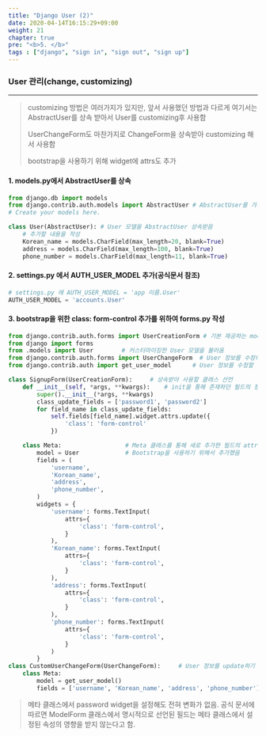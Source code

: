 ```yaml
---
title: "Django User (2)"
date: 2020-04-14T16:15:29+09:00
weight: 21
chapter: true
pre: "<b>5. </b>"
tags : ["django", "sign in", "sign out", "sign up"]
---
```


### User 관리(change, customizing)

---

> customizing 방법은 여러가지가 있지만, 앞서 사용했던 방법과 다르게 여기서는 AbstractUser를 상속 받아서 User를 customizing후 사용함
>
> UserChangeForm도 마찬가지로 ChangeForm을 상속받아 customizing 해서 사용함
>
> bootstrap을 사용하기 위해 widget에 attrs도 추가

#### 1. models.py에서 AbstractUser를 상속

```python
from django.db import models
from django.contrib.auth.models import AbstractUser # AbstractUser를 가져옴
# Create your models here.

class User(AbstractUser): # User 모델을 AbstractUser 상속받음
    # 추가할 내용을 작성
    Korean_name = models.CharField(max_length=20, blank=True)
    address = models.CharField(max_length=100, blank=True)
    phone_number = models.CharField(max_length=11, blank=True)
```

#### 2. settings.py 에서 AUTH_USER_MODEL 추가(공식문서 참조)

```python
# settings.py 에 AUTH_USER_MODEL = 'app 이름.User'
AUTH_USER_MODEL = 'accounts.User'
```

#### 3. bootstrap을 위한 class:  form-control 추가를 위하여 forms.py 작성

```python
from django.contrib.auth.forms import UserCreationForm # 기본 제공하는 modelForm을 사용하기 위해
from django import forms
from .models import User		# 커스터마이징한 User 모델을 불러옴
from django.contrib.auth.forms import UserChangeForm  # User 정보를 수정하기 위해
from django.contrib.auth import get_user_model		# User 정보를 수정할 때 정보를 가져오기 위해

class SignupForm(UserCreationForm):		# 상속받아 사용할 클래스 선언
    def __init__(self, *args, **kwargs):	# init을 통해 존재하던 필드의 정보를 수정
        super().__init__(*args, **kwargs)
        class_update_fields = ['password1', 'password2']
        for field_name in class_update_fields:
            self.fields[field_name].widget.attrs.update({
                'class': 'form-control'
            })

    class Meta:					 # Meta 클래스를 통해 새로 추가한 필드의 attrs에서 form-control 추가
        model = User			 # Bootstrap을 사용하기 위해서 추가했음
        fields = (
            'username',
            'Korean_name',
            'address',
            'phone_number',
        )
        widgets = {
            'username': forms.TextInput(
                attrs={
                    'class': 'form-control',
                }
            ),
            'Korean_name': forms.TextInput(
                attrs={
                    'class': 'form-control',
                }
            ),
            'address': forms.TextInput(
                attrs={
                    'class': 'form-control',
                }
            ),
            'phone_number': forms.TextInput(
                attrs={
                    'class': 'form-control',
                }
            )
        }
class CustomUserChangeForm(UserChangeForm):		# User 정보를 update하기 위하여 
    class Meta:
        model = get_user_model()
        fields = ['username', 'Korean_name', 'address', 'phone_number']

```

> 메타 클래스에서 password widget을 설정해도 전혀 변화가 없음. 공식 문서에 따르면 ModelForm 클래스에서 명시적으로 선언된 필드는 메타 클래스에서 설정된 속성의 영향을 받지 않는다고 함.

